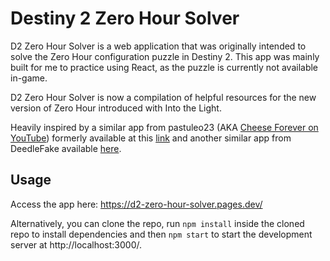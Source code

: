 # Destiny 2 Zero Hour Solver

D2 Zero Hour Solver is a web application that was originally intended to solve the Zero Hour configuration puzzle in Destiny 2. This app was mainly built for me to practice using React, as the puzzle is currently not available in-game. 

D2 Zero Hour Solver is now a compilation of helpful resources for the new version of Zero Hour introduced with Into the Light.

Heavily inspired by a similar app from pastuleo23 (AKA [Cheese Forever on YouTube](https://www.youtube.com/c/cheeseforever)) formerly available at this [link](https://fiddle.jshell.net/pastuleo23/xu1snrc0/show) and another similar app from DeedleFake available [here](https://deedlefake.github.io/zero-hour-configuration-solver/). 

## Usage

Access the app here: https://d2-zero-hour-solver.pages.dev/

Alternatively, you can clone the repo, run `npm install` inside the cloned repo to install dependencies and then `npm start` to start the development server at http://localhost:3000/.
